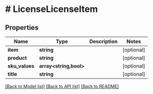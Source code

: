 # # LicenseLicenseItem

## Properties

Name | Type | Description | Notes
------------ | ------------- | ------------- | -------------
**item** | **string** |  | [optional]
**product** | **string** |  | [optional]
**sku_values** | **array<string,bool>** |  | [optional]
**title** | **string** |  | [optional]

[[Back to Model list]](../../README.md#models) [[Back to API list]](../../README.md#endpoints) [[Back to README]](../../README.md)
